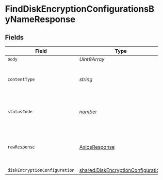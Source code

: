 # FindDiskEncryptionConfigurationsByNameResponse


## Fields

| Field                                                                                    | Type                                                                                     | Required                                                                                 | Description                                                                              |
| ---------------------------------------------------------------------------------------- | ---------------------------------------------------------------------------------------- | ---------------------------------------------------------------------------------------- | ---------------------------------------------------------------------------------------- |
| `body`                                                                                   | *Uint8Array*                                                                             | :heavy_minus_sign:                                                                       | N/A                                                                                      |
| `contentType`                                                                            | *string*                                                                                 | :heavy_check_mark:                                                                       | HTTP response content type for this operation                                            |
| `statusCode`                                                                             | *number*                                                                                 | :heavy_check_mark:                                                                       | HTTP response status code for this operation                                             |
| `rawResponse`                                                                            | [AxiosResponse](https://axios-http.com/docs/res_schema)                                  | :heavy_minus_sign:                                                                       | Raw HTTP response; suitable for custom response parsing                                  |
| `diskEncryptionConfiguration`                                                            | [shared.DiskEncryptionConfiguration](../../models/shared/diskencryptionconfiguration.md) | :heavy_minus_sign:                                                                       | OK                                                                                       |
